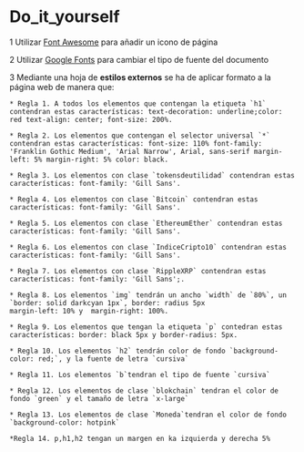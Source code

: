 # Do_it_yourself
1 Utilizar [Font Awesome](https://fontawesome.com/) para añadir un icono de página

2 Utilizar [Google Fonts](https://fonts.google.com/) para cambiar el tipo de fuente del documento

3 Mediante una hoja de **estilos externos** se ha de aplicar formato a la página web de manera que:

    * Regla 1. A todos los elementos que contengan la etiqueta `h1` contendran estas características: text-decoration: underline;color: red text-align: center; font-size: 200%.

    * Regla 2. Los elementos que contengan el selector universal `*` contendran estas características: font-size: 110% font-family: 'Franklin Gothic Medium', 'Arial Narrow', Arial, sans-serif margin-left: 5% margin-right: 5% color: black.
    
    * Regla 3. Los elementos con clase `tokensdeutilidad` contendran estas características: font-family: 'Gill Sans'.

    * Regla 4. Los elementos con clase `Bitcoin` contendran estas características: font-family: 'Gill Sans'.

    * Regla 5. Los elementos con clase `EthereumEther` contendran estas características: font-family: 'Gill Sans'.
    
    * Regla 6. Los elementos con clase `IndiceCripto10` contendran estas características: font-family: 'Gill Sans'.
    
    * Regla 7. Los elementos con clase `RippleXRP` contendran estas características: font-family: 'Gill Sans';.
    
    * Regla 8. Los elementos `img` tendrán un ancho `width` de `80%`, un `border: solid darkcyan 1px`, border: radius 5px
    margin-left: 10% y  margin-right: 100%.
    
    * Regla 9. Los elementos que tengan la etiqueta `p` contedran estas características: border: black 5px y border-radius: 5px.
    
    * Regla 10. Los elementos `h2` tendrán color de fondo `background-color: red;`, y la fuente de letra `cursiva`
    
    * Regla 11. Los elementos `b`tendran el tipo de fuente `cursiva`
    
    * Regla 12. Los elementos de clase `blokchain` tendran el color de fondo `green` y el tamaño de letra `x-large`

    * Regla 13. Los elementos de clase `Moneda`tendran el color de fondo `background-color: hotpink`
    
    *Regla 14. p,h1,h2 tengan un margen en ka izquierda y derecha 5%
    
